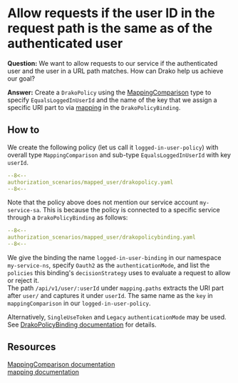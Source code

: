 # Allow requests if the user ID in the request path is the same as of the authenticated user

**Question:** We want to allow requests to our service if the authenticated user and the user in a URL path matches. How can Drako help us achieve our goal?

**Answer:** Create a `DrakoPolicy` using the [MappingComparison](../../../crd/DrakoPolicy/#mappingcomparison) type
to specify `EqualsLoggedInUserId` and the name of the key that we assign a specific URI part to via [mapping](../../../crd/DrakoPolicyBinding/#mapping)
in the `DrakoPolicyBinding`.

## How to

We create the following policy (let us call it `logged-in-user-policy`) with overall type `MappingComparison` and sub-type `EqualsLoggedInUserId` with key `userId`.

```yaml
--8<--
authorization_scenarios/mapped_user/drakopolicy.yaml
--8<--
```

Note that the policy above does not mention our service account `my-service-sa`.
This is because the policy is connected to a specific service through a `DrakoPolicyBinding` as follows:

```yaml
--8<--
authorization_scenarios/mapped_user/drakopolicybinding.yaml
--8<--
```

We give the binding the name `logged-in-user-binding` in our namespace `my-service-ns`, specify `Oauth2` as the `authenticationMode`, and list the `policies` this binding's `decisionStrategy` uses to
evaluate a request to allow or reject it.  
The path `/api/v1/user/:userId` under `mapping.paths` extracts the URI part after `user/` and captures it under `userId`. The same name as the `key` in `mappingComparison` in our `logged-in-user-policy`.

Alternatively, `SingleUseToken` and `Legacy` `authenticationMode` may be used.  
See [DrakoPolicyBinding documentation](../../../crd/DrakoPolicyBinding/#authenticationmode) for details.

## Resources

[MappingComparison documentation](../../../crd/DrakoPolicy/#mappingcomparison)  
[mapping documentation](../../../crd/DrakoPolicyBinding/#mapping)
